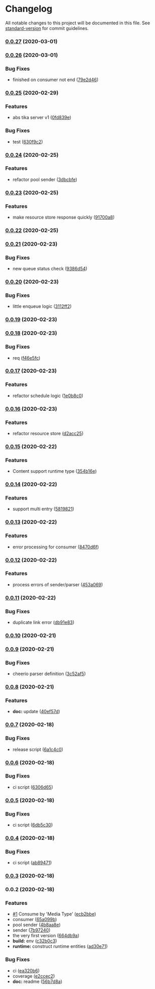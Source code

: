# Changelog

All notable changes to this project will be documented in this file. See [standard-version](https://github.com/conventional-changelog/standard-version) for commit guidelines.

### [0.0.27](https://github.com/VirtualOctopus/VirtualOctopusJS/compare/v0.0.26...v0.0.27) (2020-03-01)

### [0.0.26](https://github.com/VirtualOctopus/VirtualOctopusJS/compare/v0.0.25...v0.0.26) (2020-03-01)


### Bug Fixes

* finished on consumer not end ([79e2d46](https://github.com/VirtualOctopus/VirtualOctopusJS/commit/79e2d46a66603503f9c63172851d7f7ff2428024))

### [0.0.25](https://github.com/VirtualOctopus/VirtualOctopusJS/compare/v0.0.24...v0.0.25) (2020-02-29)


### Features

* abs tika server v1 ([0fd839e](https://github.com/VirtualOctopus/VirtualOctopusJS/commit/0fd839edfccaba7dd4c7721e97b51834741e7368))


### Bug Fixes

* test ([630f9c2](https://github.com/VirtualOctopus/VirtualOctopusJS/commit/630f9c2f8494c2cd6451f42588317f90abe1561a))

### [0.0.24](https://github.com/VirtualOctopus/VirtualOctopusJS/compare/v0.0.23...v0.0.24) (2020-02-25)


### Features

* refactor pool sender ([3dbcbfe](https://github.com/VirtualOctopus/VirtualOctopusJS/commit/3dbcbfef3ce8f6b23a2e8573d252b591429b872b))

### [0.0.23](https://github.com/VirtualOctopus/VirtualOctopusJS/compare/v0.0.22...v0.0.23) (2020-02-25)


### Features

* make resource store response quickly ([91700a8](https://github.com/VirtualOctopus/VirtualOctopusJS/commit/91700a84e1a483c360e04ddb17ee9553dc4af44c))

### [0.0.22](https://github.com/VirtualOctopus/VirtualOctopusJS/compare/v0.0.21...v0.0.22) (2020-02-25)

### [0.0.21](https://github.com/VirtualOctopus/VirtualOctopusJS/compare/v0.0.20...v0.0.21) (2020-02-23)


### Bug Fixes

* new queue status check ([9386d54](https://github.com/VirtualOctopus/VirtualOctopusJS/commit/9386d54cfec4660bab19e6f8a763c4f9a8b4921d))

### [0.0.20](https://github.com/VirtualOctopus/VirtualOctopusJS/compare/v0.0.19...v0.0.20) (2020-02-23)


### Bug Fixes

* little enqueue logic ([3112ff2](https://github.com/VirtualOctopus/VirtualOctopusJS/commit/3112ff28a85169393ae5bb4f0d5006990f354e98))

### [0.0.19](https://github.com/VirtualOctopus/VirtualOctopusJS/compare/v0.0.18...v0.0.19) (2020-02-23)

### [0.0.18](https://github.com/VirtualOctopus/VirtualOctopusJS/compare/v0.0.17...v0.0.18) (2020-02-23)


### Bug Fixes

* req ([f46e5fc](https://github.com/VirtualOctopus/VirtualOctopusJS/commit/f46e5fcb3c237cc26594d83c95266d5061cc389a))

### [0.0.17](https://github.com/VirtualOctopus/VirtualOctopusJS/compare/v0.0.16...v0.0.17) (2020-02-23)


### Features

* refactor schedule logic ([1e0b8c0](https://github.com/VirtualOctopus/VirtualOctopusJS/commit/1e0b8c005f23050149d1bddc830449520f3a8eb1))

### [0.0.16](https://github.com/VirtualOctopus/VirtualOctopusJS/compare/v0.0.15...v0.0.16) (2020-02-23)


### Features

* refactor resource store ([d2acc25](https://github.com/VirtualOctopus/VirtualOctopusJS/commit/d2acc25ca1cd8d1978bde609905a6cb6c3505179))

### [0.0.15](https://github.com/VirtualOctopus/VirtualOctopusJS/compare/v0.0.14...v0.0.15) (2020-02-22)


### Features

* Content support runtime type ([354b16e](https://github.com/VirtualOctopus/VirtualOctopusJS/commit/354b16e9834f67c1798c728c547e51e12c98b49c))

### [0.0.14](https://github.com/VirtualOctopus/VirtualOctopusJS/compare/v0.0.13...v0.0.14) (2020-02-22)


### Features

* support multi entry ([5819821](https://github.com/VirtualOctopus/VirtualOctopusJS/commit/5819821f8806d127eba568c2c838c40391433830))

### [0.0.13](https://github.com/VirtualOctopus/VirtualOctopusJS/compare/v0.0.12...v0.0.13) (2020-02-22)


### Features

* error processing for consumer ([8470d6f](https://github.com/VirtualOctopus/VirtualOctopusJS/commit/8470d6fe8ff66acd737d663ec8e38e4c5ab2377b))

### [0.0.12](https://github.com/VirtualOctopus/VirtualOctopusJS/compare/v0.0.11...v0.0.12) (2020-02-22)


### Features

* process errors of sender/parser ([453a069](https://github.com/VirtualOctopus/VirtualOctopusJS/commit/453a06930b17baf2e2195b18fb934b6dc38395bf))

### [0.0.11](https://github.com/VirtualOctopus/VirtualOctopusJS/compare/v0.0.10...v0.0.11) (2020-02-22)


### Bug Fixes

* duplicate link error ([db91e83](https://github.com/VirtualOctopus/VirtualOctopusJS/commit/db91e838a161509b0157a63b59f6b7dfc4449b7a))

### [0.0.10](https://github.com/VirtualOctopus/VirtualOctopusJS/compare/v0.0.9...v0.0.10) (2020-02-21)

### [0.0.9](https://github.com/VirtualOctopus/VirtualOctopusJS/compare/v0.0.8...v0.0.9) (2020-02-21)


### Bug Fixes

* cheerio parser definition ([3c52af5](https://github.com/VirtualOctopus/VirtualOctopusJS/commit/3c52af53f965df27ce6ece5b56329267e10a522c))

### [0.0.8](https://github.com/VirtualOctopus/VirtualOctopusJS/compare/v0.0.7...v0.0.8) (2020-02-21)


### Features

* **doc:** update ([40ef57d](https://github.com/VirtualOctopus/VirtualOctopusJS/commit/40ef57dd1cfb35766dad5243748f83f5b258d009))

### [0.0.7](https://github.com/VirtualOctopus/VirtualOctopusJS/compare/v0.0.6...v0.0.7) (2020-02-18)


### Bug Fixes

* release script ([6a1c4c0](https://github.com/VirtualOctopus/VirtualOctopusJS/commit/6a1c4c04639a53d209426957f303b01ecc4a9615))

### [0.0.6](https://github.com/VirtualOctopus/VirtualOctopusJS/compare/v0.0.5...v0.0.6) (2020-02-18)


### Bug Fixes

* ci script ([6306d65](https://github.com/VirtualOctopus/VirtualOctopusJS/commit/6306d659f61b9294d43156bfcd38f6f360858548))

### [0.0.5](https://github.com/VirtualOctopus/VirtualOctopusJS/compare/v0.0.4...v0.0.5) (2020-02-18)


### Bug Fixes

* ci script ([6db5c30](https://github.com/VirtualOctopus/VirtualOctopusJS/commit/6db5c30af509c4328d7729b28eed44ff51138f9e))

### [0.0.4](https://github.com/VirtualOctopus/VirtualOctopusJS/compare/v0.0.3...v0.0.4) (2020-02-18)


### Bug Fixes

* ci script ([ab89471](https://github.com/VirtualOctopus/VirtualOctopusJS/commit/ab894718434e173c0f76dee0be7ac28ca96b418f))

### [0.0.3](https://github.com/VirtualOctopus/VirtualOctopusJS/compare/v0.0.2...v0.0.3) (2020-02-18)

### 0.0.2 (2020-02-18)


### Features

* [#1](https://github.com/VirtualOctopus/VirtualOctopusJS/issues/1) Consume by 'Media Type' ([ecb2bbe](https://github.com/VirtualOctopus/VirtualOctopusJS/commit/ecb2bbe7e62205617b41e5babe950c64173ff84c))
* consumer ([65a099b](https://github.com/VirtualOctopus/VirtualOctopusJS/commit/65a099bf6d6ff12cf843e439ef9bc45c336d5ef3))
* pool sender ([4b8aa8e](https://github.com/VirtualOctopus/VirtualOctopusJS/commit/4b8aa8ec18f2a69623fc47340d9b760afa349e03))
* sender ([7b97240](https://github.com/VirtualOctopus/VirtualOctopusJS/commit/7b97240c769ca8b0b9d3ffbaba7d078eef984575))
* the very first version ([664db9a](https://github.com/VirtualOctopus/VirtualOctopusJS/commit/664db9a7a6899f050b2d695812d94a26f4786f74))
* **build:** env ([c32b0c3](https://github.com/VirtualOctopus/VirtualOctopusJS/commit/c32b0c38a56ecb7b5228e7ca2127cf8638b49cda))
* **runtime:** construct runtime entities ([ad30e71](https://github.com/VirtualOctopus/VirtualOctopusJS/commit/ad30e71e31de5c2579f40d8c095fc7d325832d2e))


### Bug Fixes

* ci ([ea320b6](https://github.com/VirtualOctopus/VirtualOctopusJS/commit/ea320b61f0eb0f6bb298bbd77961b2cdb824a4e0))
* coverage ([e2ccec2](https://github.com/VirtualOctopus/VirtualOctopusJS/commit/e2ccec280e437a170c3ef382fac3db77f78cebcc))
* **doc:** readme ([56b7d8a](https://github.com/VirtualOctopus/VirtualOctopusJS/commit/56b7d8a060cd7ea4e19dc7c887ed0690dcca502b))
